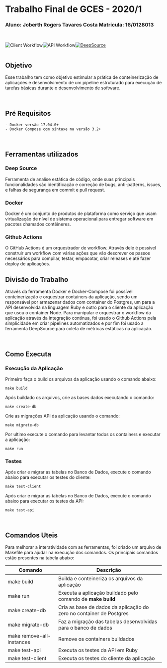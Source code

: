 # Trabalho Final de GCES - 2020/1

### **Aluno:** Joberth Rogers Tavares Costa **Matricula:** 16/0128013

</br>

<div style="display: flex;">

  ![Client Workflow](https://github.com/joberthrogers18/Trabalho-Individual-2020-1/workflows/Client%20Workflow/badge.svg?branch=master)

  ![API Workflow](https://github.com/joberthrogers18/Trabalho-Individual-2020-1/workflows/API%20Workflow/badge.svg?branch=master)

  [![DeepSource](https://deepsource.io/gh/joberthrogers18/Trabalho-Individual-2020-1.svg/?label=active+issues)](https://deepsource.io/gh/joberthrogers18/Trabalho-Individual-2020-1/?ref=repository-badge)
</div>

## Objetivo

<p style="align-text: justify;">
  Esse trabalho tem como objetivo estimular a prática de conteinerização de aplicações e desenvolvimento de um pipeline estruturado para execução de tarefas básicas durante o desenvolvimento de software.
</p>

</br>

## Pré Requisitos

    - Docker versão 17.04.0+
    - Docker Compose com sintaxe na versão 3.2+

</br>

## Ferramentas utilizados

### Deep Source

<p style="align-text: justify;">
  Ferramenta de analise estática de código, onde suas principais funcionalidades são identificação e correção de bugs, anti-patterns,  issues, e falhas de segurança em commit e pull request.
</p>

### Docker

<p style="align-text: justify;">
  Docker é um conjunto de produtos de plataforma como serviço que usam virtualização de nível de sistema operacional para entregar software em pacotes chamados contêineres.
</p>

### Github Actions

<p style="align-text: justify;">
  O GitHub Actions é um orquestrador de workflow. Através dele é possível construir um workflow com várias ações que vão descrever os passos necessários para compilar, testar, empacotar, criar releases e até fazer deploy de aplicações.
</p>

## Divisão do Trabalho

<p style="align-text: justify;">
  Através da ferramenta Docker e Docker-Compose foi possível conteinerização e orquestrar containers da aplicação, sendo um responsável por armazenar dados com container do Postgres, um para a API desenvolvida na linguagem Ruby e outro para o cliente da aplicação que usou o container Node. Para manipular e orquestrar o workflow da aplicação através da integração continua, foi usado o Github Actions pela simplicidade em criar pipelines automatizados e por fim foi usado a ferramenta DeepSource para coleta de métricas estáticas na aplicação.
</p>

</br>

## Como Executa

### Execução da Aplicação

<p style="align-text: justify;">
  Primeiro faça o build os arquivos da aplicação usando o comando abaixo:
</p>

    make build

<p style="align-text: justify;">
  Após buildado os arquivos, crie as bases dados executando o comando:
</p>

    make create-db

<p style="align-text: justify;">
  Crie as migrações API da aplicação usando o comando:
</p>

    make migrate-db

<p style="align-text: justify;">
  Por ultimo execute o comando para levantar todos os containers e executar a aplicação:
</p>

    make run

### Testes

<p style="align-text: justify;">
  Após criar e migrar as tabelas no Banco de Dados, execute o comando abaixo  para executar os testes do cliente:
</p>

    make test-client

<p style="align-text: justify;">
  Após criar e migrar as tabelas no Banco de Dados, execute o comando abaixo  para executar os testes da API:
</p>

    make test-api

</br>

## Comandos Uteis

<p style="align-text: justify;">
  Para melhorar a interatividade com as ferramentas, foi criado um arquivo de Makefile para ajudar na execução dos comandos. Os principais comandos estão presentes na tabela abaixo:
</p>

| Comando | Descrição |
| ------- | --------- |
| make build | Builda e conteineriza os arquivos da aplicação |
| make run | Executa a aplicação buildado pelo comando de **make build** |
| make create-db | Cria as base de dados da aplicação do zero no container de Postgres |
| make  migrate-db | Faz a migração das tabelas desenvolvidas para o banco de dados |
| make remove-all-instances | Remove os containers buildados |
| make test-api | Executa os testes da API em Ruby |
| make test-client | Executa os testes do cliente da aplicação |

